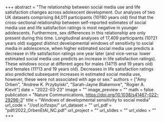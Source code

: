 +++
abstract = "The relationship between social media use and life satisfaction changes across adolescent development. Our analyses of two UK datasets comprising 84,011 participants (10?80 years old) find that the cross-sectional relationship between self-reported estimates of social media use and life satisfaction ratings is most negative in younger adolescents. Furthermore, sex differences in this relationship are only present during this time. Longitudinal analyses of 17,409 participants (10?21 years old) suggest distinct developmental windows of sensitivity to social media in adolescence, when higher estimated social media use predicts a decrease in life satisfaction ratings one year later (and vice-versa: lower estimated social media use predicts an increase in life satisfaction ratings). These windows occur at different ages for males (14?15 and 19 years old) and females (11?13 and 19 years old). Decreases in life satisfaction ratings also predicted subsequent increases in estimated social media use, however, these were not associated with age or sex."
authors = ["Amy Orben", "Andrew K. Przybylski", "Sarah-Jayne Blakemore", "Rogier A. Kievit"]
date = "2022-03-23"
image = ""
image_preview = ""
math = false
publication = "Nature Communications, https://doi.org/10.1038/s41467-022-29296-3"
title = "Windows of developmental sensitivity to social media"
url_code = "//osf.io/fzspx/"
url_dataset = ""
url_pdf = "pdf/2022_OrbenEtAl_NC.pdf"
url_project = ""
url_slides = ""
url_video = ""
+++
